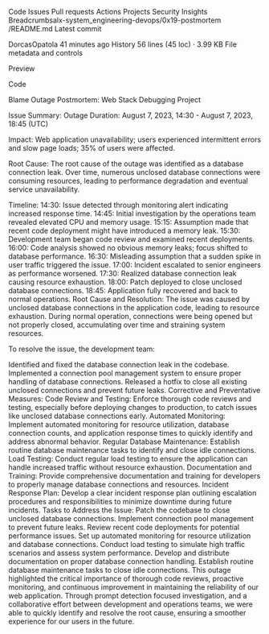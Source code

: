 Code
Issues
Pull requests
Actions
Projects
Security
Insights
Breadcrumbsalx-system_engineering-devops/0x19-postmortem
/README.md
Latest commit

DorcasOpatola
41 minutes ago
History
56 lines (45 loc) · 3.99 KB
File metadata and controls

Preview

Code

Blame
Outage Postmortem: Web Stack Debugging Project


Issue Summary:
Outage Duration: August 7, 2023, 14:30 - August 7, 2023, 18:45 (UTC)

Impact: Web application unavailability; users experienced intermittent errors and slow page loads; 35% of users were affected.

Root Cause:
The root cause of the outage was identified as a database connection leak. Over time, numerous unclosed database connections were consuming resources, leading to performance degradation and eventual service unavailability.

Timeline:
14:30: Issue detected through monitoring alert indicating increased response time.
14:45: Initial investigation by the operations team revealed elevated CPU and memory usage.
15:15: Assumption made that recent code deployment might have introduced a memory leak.
15:30: Development team began code review and examined recent deployments.
16:00: Code analysis showed no obvious memory leaks; focus shifted to database performance.
16:30: Misleading assumption that a sudden spike in user traffic triggered the issue.
17:00: Incident escalated to senior engineers as performance worsened.
17:30: Realized database connection leak causing resource exhaustion.
18:00: Patch deployed to close unclosed database connections.
18:45: Application fully recovered and back to normal operations.
Root Cause and Resolution:
The issue was caused by unclosed database connections in the application code, leading to resource exhaustion. During normal operation, connections were being opened but not properly closed, accumulating over time and straining system resources.

To resolve the issue, the development team:

Identified and fixed the database connection leak in the codebase.
Implemented a connection pool management system to ensure proper handling of database connections.
Released a hotfix to close all existing unclosed connections and prevent future leaks.
Corrective and Preventative Measures:
Code Review and Testing: Enforce thorough code reviews and testing, especially before deploying changes to production, to catch issues like unclosed database connections early.
Automated Monitoring: Implement automated monitoring for resource utilization, database connection counts, and application response times to quickly identify and address abnormal behavior.
Regular Database Maintenance: Establish routine database maintenance tasks to identify and close idle connections.
Load Testing: Conduct regular load testing to ensure the application can handle increased traffic without resource exhaustion.
Documentation and Training: Provide comprehensive documentation and training for developers to properly manage database connections and resources.
Incident Response Plan: Develop a clear incident response plan outlining escalation procedures and responsibilities to minimize downtime during future incidents.
Tasks to Address the Issue:
Patch the codebase to close unclosed database connections.
Implement connection pool management to prevent future leaks.
Review recent code deployments for potential performance issues.
Set up automated monitoring for resource utilization and database connections.
Conduct load testing to simulate high traffic scenarios and assess system performance.
Develop and distribute documentation on proper database connection handling.
Establish routine database maintenance tasks to close idle connections.
This outage highlighted the critical importance of thorough code reviews, proactive monitoring, and continuous improvement in maintaining the reliability of our web application. Through prompt detection focused investigation, and a collaborative effort between development and operations teams, we were able to quickly identify and resolve the root cause, ensuring a smoother experience for our users in the future.
